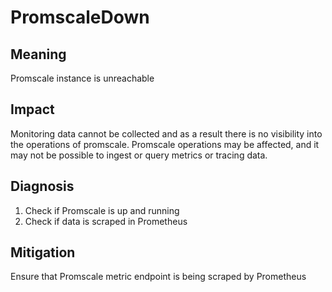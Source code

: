# PromscaleDown

## Meaning

Promscale instance is unreachable

## Impact

Monitoring data cannot be collected and as a result there is no visibility into the operations of promscale.
Promscale operations may be affected, and it may not be possible to ingest or query metrics or tracing data.

## Diagnosis
1. Check if Promscale is up and running
2. Check if data is scraped in Prometheus

## Mitigation

Ensure that Promscale metric endpoint is being scraped by Prometheus
